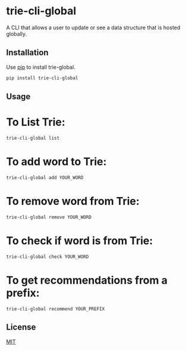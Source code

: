 # trie-cli-global

A CLI that allows a user to update or see a data structure that is hosted globally.

## Installation

Use [pip](https://pip.pypa.io/en/stable/) to install trie-global.

```bash
pip install trie-cli-global
```

## Usage

# To List Trie:
```
trie-cli-global list
```

# To add word to Trie:
```
trie-cli-global add YOUR_WORD
```

# To remove word from Trie:
```
trie-cli-global remove YOUR_WORD
```

# To check if word is from Trie:
```
trie-cli-global check YOUR_WORD
```

# To get recommendations from a prefix:

```
trie-cli-global recommend YOUR_PREFIX
```

## License
[MIT](https://choosealicense.com/licenses/mit/)